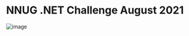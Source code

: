 # NNUG .NET Challenge August 2021 

![image](https://user-images.githubusercontent.com/14919667/129594021-1928579e-8539-4570-83e8-3eb456eb79ca.png)